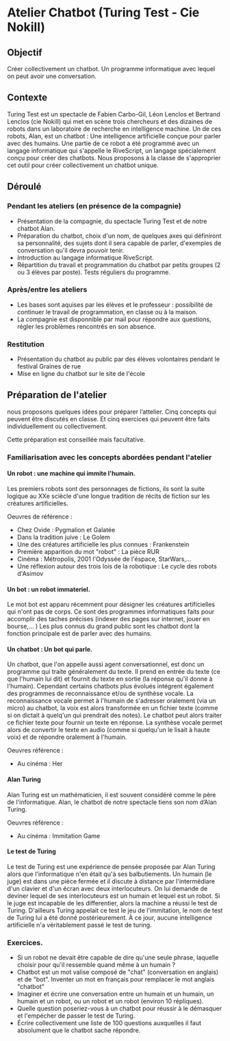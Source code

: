 Atelier Chatbot (Turing Test - Cie Nokill)
==========================================

Objectif
--------

Créer collectivement un chatbot. Un programme informatique avec lequel on peut avoir une conversation.

Contexte
--------

Turing Test est un spectacle de Fabien Carbo-Gil, Léon Lenclos et Bertrand Lenclos (cie Nokill) qui met en scène trois chercheurs et des dizaines de robots dans un laboratoire de recherche en intelligence machine. Un de ces robots, Alan, est un chatbot : Une intelligence artificielle conçue pour parler avec des humains. Une partie de ce robot a été programmé avec un langage informatique qui s'appelle le RiveScript, un langage spécialement conçu pour créer des chatbots. Nous proposons à la classe de s'approprier cet outil pour créer collectivement un chatbot unique.

Déroulé
-------

### Pendant les ateliers (en présence de la compagnie)

- Présentation de la compagnie, du spectacle Turing Test et de notre chatbot Alan.
- Préparation du chatbot, choix d'un nom, de quelques axes qui définiront sa personnalité, des sujets dont il sera capable de parler, d'exemples de conversation qu'il devra pouvoir tenir.
- Introduction au langage informatique RiveScript.
- Répartition du travail et programmation du chatbot par petits groupes (2 ou 3 élèves par poste). Tests réguliers du programme.

### Après/entre les ateliers

- Les bases sont aquises par les élèves et le professeur : possibilité de continuer le travail de programmation, en classe ou à la maison.
- La compagnie est disponnible par mail pour répondre aux questions, régler les problèmes rencontrés en son absence.

### Restitution

- Présentation du chatbot au public par des élèves volontaires pendant le festival Graines de rue
- Mise en ligne du chatbot sur le site de l'école

Préparation de l'atelier
-------------------------

nous proposons quelques idées pour préparer l’attelier. Cinq concepts qui peuvent être discutés en classe. Et cinq exercices qui peuvent être faits individuellement ou collectivement.

Cette préparation est conseillée mais facultative.


### Familiarisation avec les concepts abordées pendant l'atelier

#### Un robot : une machine qui immite l'humain.

Les premiers robots sont des personnages de fictions, ils sont la suite logique au XXe sciècle d'une longue tradition de récits de fiction sur les créatures artificielles.

Oeuvres de référence :

- Chez Ovide : Pygmalion et Galatée
- Dans la tradition juive : Le Golem
- Une des créatures artificielle les plus connues : Frankenstein
- Première apparition du mot "robot" : La pièce RUR
- Cinéma : Métropolis, 2001 l'Odyssée de l'éspace, StarWars,...
- Une réflexion autour des trois lois de la robotique : Le cycle des robots d'Asimov 

#### Un bot : un robot immateriel.

Le mot bot est apparu récemment pour désigner les créatures artificielles qui n'ont pas de corps. Ce sont des programmes informatiques faits pour accomplir des taches précises (indexer des pages sur internet, jouer en bourse,... ) Les plus connus du grand public sont les chatbot dont la fonction principale est de parler avec des humains.

#### Un chatbot : Un bot qui parle.

Un chatbot, que l'on appelle aussi agent conversationnel, est donc un programme qui traite généralement du texte. Il prend en entrée du texte (ce que l'humain lui dit) et fournit du texte en sortie (la réponse qu'il donne à l'humain). Cependant certains chatbots plus évolués intégrent également des programmes de reconnaissance et/ou de synthèse vocale. La reconnaissance vocale permet à l'humain de s'adresser oralement (via un micro) au chatbot, la voix est alors transformée en un fichier texte (comme si on dictait à quelq'un qui prendrait des notes). Le chatbot peut alors traiter ce fichier texte pour fournir un texte en réponse. La synthèse vocale permet alors de convertir le texte en audio (comme si quelqu'un le lisait à haute voix) et de répondre oralement à l'humain.

Oeuvres référence :

- Au cinéma : Her

#### Alan Turing

Alan Turing est un mathématicien, il est souvent considéré comme le père de l'informatique. Alan, le chatbot de notre spectacle tiens son nom d’Alan Turing.

Oeuvres référence :

- Au cinéma : Immitation Game

#### Le test de Turing

Le test de Turing est une expérience de pensée proposée par Alan Turing alors que l'informatique n'en était qu'à ses balbutiements.
Un humain (le juge) est dans une pièce fermée et il discute à distance par l'intermédiare d'un clavier et d'un écran avec deux interlocuteurs. On lui demande de deviner lequel de ses interlocuteurs est un humain et lequel est un robot. Si le juge est incapable de les differentier, alors la machine a réussi le test de Turing. D'ailleurs Turing appelait ce test le jeu de l'immitation, le nom de test de Turing lui a été donné postérieurement.
À ce jour, aucune intelligence artificielle n'a véritablement passé le test de turing.

### Exercices.

- Si un robot ne devait être capable de dire qu'une seule phrase, laquelle choisir pour qu'il ressemble quand même à un humain ?
- Chatbot est un mot valise composé de "chat" (conversation en anglais) et de "bot". Inventer un mot en français pour remplacer le mot anglais "chatbot"
- Imaginer et écrire une conversation entre un humain et un humain, un humain et un robot, ou un robot et un robot (environ 10 répliques).
- Quelle question poseriez-vous à un chatbot pour réussir à le démasquer et l'empécher de passer le test de Turing.
- Écrire collectivement une liste de 100 questions auxquelles il faut absolument que le chatbot sache répondre.
